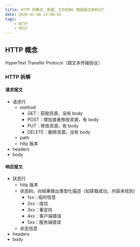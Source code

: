 ```yaml
---
title: HTTP 的概念、原理、工作机制、数据格式和REST
date: 2020-02-08 13:50:59
tags:
    - HTTP
    - REST
---
```


## HTTP 概念

HyperText Transfer Protocol（超文本传输协议）

### HTTP 拆解

#### 请求报文

- 请求行
    - method
        - GET：获取资源，没有 body
        - POST：增加或者修改资源，有 body
        - PUT：修改资源，有 body
        - DELETE：删除资源，没有 body
    - path
    - http 版本
- headers
- body

#### 响应报文

- 状态行
    - http 版本
    - 状态码，对结果做出类型化描述（如获取成功、内容未找到）
        - 1xx：临时信息
        - 2xx：成功
        - 3xx：重定向
        - 4xx：客户端错误
        - 5xx：服务端错误
    - 状态信息
- headers
- body



